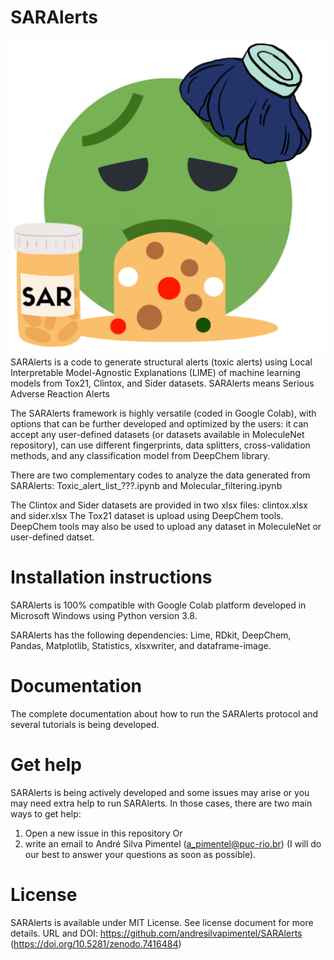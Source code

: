 # SARAlerts
![My Image](emoji.png)
SARAlerts is a code to generate structural alerts (toxic alerts) using Local Interpretable Model-Agnostic Explanations (LIME) of machine learning models from Tox21, Clintox, and Sider datasets.
SARAlerts means Serious Adverse Reaction Alerts

The SARAlerts framework is highly versatile (coded in Google Colab), with options that can be further developed and optimized by the users: it can accept any user-defined datasets (or datasets available in MoleculeNet repository), can use different fingerprints, data splitters, cross-validation methods, and any classification model from DeepChem library.

There are two complementary codes to analyze the data generated from SARAlerts: Toxic_alert_list_???.ipynb and Molecular_filtering.ipynb

The Clintox and Sider datasets are provided in two xlsx files: clintox.xlsx and sider.xlsx
The Tox21 dataset is upload using DeepChem tools. DeepChem tools may also be used to upload any dataset in MoleculeNet or user-defined datset. 

# Installation instructions

SARAlerts is 100% compatible with Google Colab platform developed in Microsoft Windows using Python version 3.8.

SARAlerts has the following dependencies: Lime, RDkit, DeepChem, Pandas, Matplotlib, Statistics, xlsxwriter, and dataframe-image.

# Documentation

The complete documentation about how to run the SARAlerts protocol and several tutorials is being developed.

# Get help

SARAlerts is being actively developed and some issues may arise or you may need extra help to run SARAlerts. In those cases, there are two main ways to get help:

1) Open a new issue in this repository
Or 
2) write an email to André Silva Pimentel (a_pimentel@puc-rio.br) (I will do our best to answer your questions as soon as possible).

# License

SARAlerts is available under MIT License. See license document for more details. URL and DOI: https://github.com/andresilvapimentel/SARAlerts (https://doi.org/10.5281/zenodo.7416484) 
